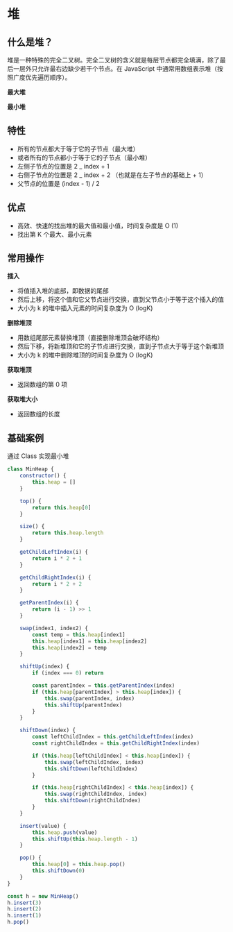 <script setup>
import Image1 from "./heap/image1.png"
import Image2 from "./heap/image2.png"
import { loginRead } from '@/utils/login-read'

loginRead('j30012')
</script>

# <AppCode code="64" /> 堆

<ClientOnly><AppRead code="j30012" /></ClientOnly>

## 什么是堆？

堆是一种特殊的完全二叉树。完全二叉树的含义就是每层节点都完全填满，除了最后一层外只允许最右边缺少若干个节点。在 JavaScript 中通常用数组表示堆（按照广度优先遍历顺序）。

**最大堆**

<AppImage2 :src="Image1" width="503.5px" height="156.5px"  />

**最小堆**

<AppImage2 :src="Image2" width="503.5px" height="156.5px"  />

## 特性

-   所有的节点都大于等于它的子节点（最大堆）
-   或者所有的节点都小于等于它的子节点（最小堆）
-   左侧子节点的位置是 2 \_ index + 1
-   右侧子节点的位置是 2 \_ index + 2 （也就是在左子节点的基础上 + 1）
-   父节点的位置是 (index - 1) / 2

## 优点

-   高效、快速的找出堆的最大值和最小值，时间复杂度是 O (1)
-   找出第 K 个最大、最小元素

## 常用操作

**插入**

-   将值插入堆的底部，即数据的尾部
-   然后上移，将这个值和它父节点进行交换，直到父节点小于等于这个插入的值
-   大小为 k 的堆中插入元素的时间复杂度为 O (logK)

**删除堆顶**

-   用数组尾部元素替换堆顶（直接删除堆顶会破坏结构）
-   然后下移，将新堆顶和它的子节点进行交换，直到子节点大于等于这个新堆顶
-   大小为 k 的堆中删除堆顶的时间复杂度为 O (logK)

**获取堆顶**

-   返回数组的第 0 项

**获取堆大小**

-   返回数组的长度

## 基础案例

通过 Class 实现最小堆

```javascript
class MinHeap {
    constructor() {
        this.heap = []
    }

    top() {
        return this.heap[0]
    }

    size() {
        return this.heap.length
    }

    getChildLeftIndex(i) {
        return i * 2 + 1
    }

    getChildRightIndex(i) {
        return i * 2 + 2
    }

    getParentIndex(i) {
        return (i - 1) >> 1
    }

    swap(index1, index2) {
        const temp = this.heap[index1]
        this.heap[index1] = this.heap[index2]
        this.heap[index2] = temp
    }

    shiftUp(index) {
        if (index === 0) return

        const parentIndex = this.getParentIndex(index)
        if (this.heap[parentIndex] > this.heap[index]) {
            this.swap(parentIndex, index)
            this.shiftUp(parentIndex)
        }
    }

    shiftDown(index) {
        const leftChildIndex = this.getChildLeftIndex(index)
        const rightChildIndex = this.getChildRightIndex(index)

        if (this.heap[leftChildIndex] < this.heap[index]) {
            this.swap(leftChildIndex, index)
            this.shiftDown(leftChildIndex)
        }

        if (this.heap[rightChildIndex] < this.heap[index]) {
            this.swap(rightChildIndex, index)
            this.shiftDown(rightChildIndex)
        }
    }

    insert(value) {
        this.heap.push(value)
        this.shiftUp(this.heap.length - 1)
    }

    pop() {
        this.heap[0] = this.heap.pop()
        this.shiftDown(0)
    }
}

const h = new MinHeap()
h.insert(3)
h.insert(2)
h.insert(1)
h.pop()
```

<AppComment />